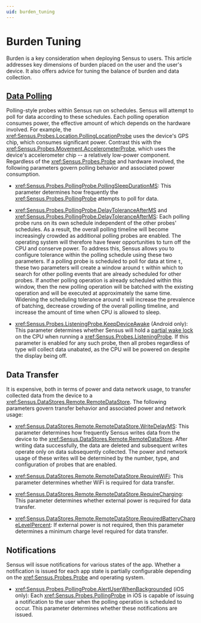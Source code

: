 ```yaml
---
uid: burden_tuning
---
```


# Burden Tuning

Burden is a key consideration when deploying Sensus to users. This article addresses key dimensions of
burden placed on the user and the user's device. It also offers advice for tuning the balance of burden 
and data collection.

## [Data Polling](xref:Sensus.Probes.PollingProbe)

Polling-style probes within Sensus run on schedules. Sensus will attempt to poll for data according to these
schedules. Each polling operation consumes power, the effective amount of which depends on the hardware involved. 
For example, the <xref:Sensus.Probes.Location.PollingLocationProbe> uses the device's GPS chip, which consumes 
significant power. Contrast this with the <xref:Sensus.Probes.Movement.AccelerometerProbe>, which uses the device's 
accelerometer chip -- a relatively low-power component. Regardless of the <xref:Sensus.Probes.Probe> and hardware 
involved, the following parameters govern polling behavior and associated power consumption.

  * <xref:Sensus.Probes.PollingProbe.PollingSleepDurationMS>:  This parameter determines how frequently the
  <xref:Sensus.Probes.PollingProbe> attempts to poll for data.
  
  * <xref:Sensus.Probes.PollingProbe.DelayToleranceAfterMS> and <xref:Sensus.Probes.PollingProbe.DelayToleranceAfterMS>:
  Each polling probe runs on its own schedule independent of the other probes' schedules. As a result, the overall polling
  timeline will become increasingly crowded as additional polling probes are enabled. The operating system will
  therefore have fewer opportunities to turn off the CPU and conserve power. To address this, Sensus allows you to 
  configure tolerance within the polling schedule using these two parameters. If a polling probe is scheduled to poll
  for data at time `t`, these two parameters will create a window around `t` within which to search for other polling
  events that are already scheduled for other probes. If another polling operation is already scheduled within this 
  window, then the new polling operation will be batched with the existing operation and will be executed at approximately 
  the same time. Widening the scheduling tolerance around `t` will increase the prevalence of batching, decrease
  crowding of the overall polling timeline, and increase the amount of time when CPU is allowed to sleep.
  
  * <xref:Sensus.Probes.ListeningProbe.KeepDeviceAwake> (Android only):  This parameter determines whether Sensus 
  will hold a [partial wake lock](https://developer.android.com/reference/android/os/PowerManager.html#PARTIAL_WAKE_LOCK)
  on the CPU when running a <xref:Sensus.Probes.ListeningProbe>. If this parameter is enabled for any such probe, then
  all probes regardless of type will collect data unabated, as the CPU will be powered on despite the display being
  off.
  
## Data Transfer

It is expensive, both in terms of power and data network usage, to transfer collected data from the device to a 
<xref:Sensus.DataStores.Remote.RemoteDataStore>. The following parameters govern transfer behavior and associated
power and network usage:

  * <xref:Sensus.DataStores.Remote.RemoteDataStore.WriteDelayMS>:  This parameter determines how frequently
  Sensus writes data from the device to the <xref:Sensus.DataStores.Remote.RemoteDataStore>. After writing
  data successfully, the data are deleted and subsequent writes operate only on data subsequently collected.
  The power and network usage of these writes will be determined by the number, type, and configuration of
  probes that are enabled.
  
  * <xref:Sensus.DataStores.Remote.RemoteDataStore.RequireWiFi>:  This parameter determines whether WiFi
  is required for data transfer.
  
  * <xref:Sensus.DataStores.Remote.RemoteDataStore.RequireCharging>:  This parameter determines whether
  external power is required for data transfer.
  
  * <xref:Sensus.DataStores.Remote.RemoteDataStore.RequiredBatteryChargeLevelPercent>:  If external power
  is not required, then this parameter determines a minimum charge level required for data transfer.

## Notifications

Sensus will issue notifications for various states of the app. Whether a notification is issued for each app state
is partially configurable depending on the <xref:Sensus.Probes.Probe> and operating system.

  * <xref:Sensus.Probes.PollingProbe.AlertUserWhenBackgrounded> (iOS only):  Each 
  <xref:Sensus.Probes.PollingProbe> in iOS is capable of issuing a notification to the user when the 
  polling operation is scheduled to occur. This parameter determines whether these notifications are issued.